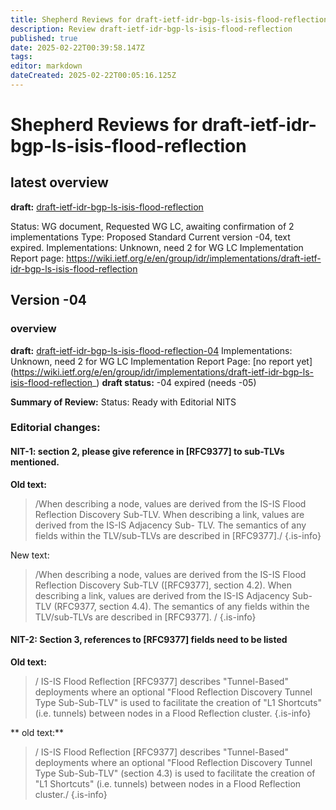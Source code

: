```yaml
---
title: Shepherd Reviews for draft-ietf-idr-bgp-ls-isis-flood-reflection
description: Review draft-ietf-idr-bgp-ls-isis-flood-reflection
published: true
date: 2025-02-22T00:39:58.147Z
tags: 
editor: markdown
dateCreated: 2025-02-22T00:05:16.125Z
---
```


# Shepherd Reviews for draft-ietf-idr-bgp-ls-isis-flood-reflection

## latest overview 
**draft:** [draft-ietf-idr-bgp-ls-isis-flood-reflection](draft-ietf-idr-bgp-ls-isis-flood-reflection)

Status: WG document, Requested WG LC, awaiting confirmation of 2 implementations 
Type: Proposed Standard
Current version -04, text expired. 
Implementations: Unknown, need 2 for WG LC
Implementation Report page: 
https://wiki.ietf.org/e/en/group/idr/implementations/draft-ietf-idr-bgp-ls-isis-flood-reflection

## Version -04 

### overview 
**draft:** [draft-ietf-idr-bgp-ls-isis-flood-reflection-04](/group/idr/Shepherd-SR-BGP-LS/BGP-LS/draft-ietf-idr-bgp-ls-isis-flood-reflection-04)
Implementations: Unknown, need 2 for WG LC
Implementation Report Page: [no report yet] (https://wiki.ietf.org/e/en/group/idr/implementations/draft-ietf-idr-bgp-ls-isis-flood-reflection_) 
**draft status:** -04 expired (needs -05) 

**Summary of Review:** 
Status: Ready with Editorial NITS 

### Editorial changes: 
#### NIT-1: section 2, please give reference in [RFC9377] to sub-TLVs mentioned. 

**Old text:**
>    /When describing a node, values
>    are derived from the IS-IS Flood Reflection Discovery Sub-TLV.  When
>    describing a link, values are derived from the IS-IS Adjacency Sub-
>    TLV.  The semantics of any fields within the TLV/sub-TLVs are
>    described in [RFC9377]./ 
{.is-info}


New text:
>    /When describing a node, values
>    are derived from the IS-IS Flood Reflection Discovery Sub-TLV 
>    ([RFC9377], section 4.2).  When describing a link, values are 
>    derived from the IS-IS Adjacency Sub-TLV (RFC9377, section 4.4).
>    The semantics of any fields within the TLV/sub-TLVs are
>    described in [RFC9377]. / 
{.is-info}

   
   
#### NIT-2: Section 3, references to [RFC9377] fields need to be listed

**Old text:**
>    / IS-IS Flood Reflection
>    [RFC9377] describes "Tunnel-Based" deployments where an optional
>    "Flood Reflection Discovery Tunnel Type Sub-Sub-TLV" is used to
>    facilitate the creation of "L1 Shortcuts" (i.e. tunnels) between
>    nodes in a Flood Reflection cluster.
{.is-info}


** old text:**
>    / IS-IS Flood Reflection
>    [RFC9377] describes "Tunnel-Based" deployments where an optional
>    "Flood Reflection Discovery Tunnel Type Sub-Sub-TLV" (section 4.3) 
>    is used to facilitate the creation of "L1 Shortcuts" (i.e. tunnels) between
>    nodes in a Flood Reflection cluster./
{.is-info}

   
 